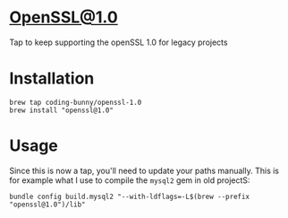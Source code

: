 # OpenSSL@1.0
Tap to keep supporting the openSSL 1.0 for legacy projects

# Installation

```
brew tap coding-bunny/openssl-1.0
brew install "openssl@1.0"
```

# Usage
Since this is now a tap, you'll need to update your paths manually.
This is for example what I use to compile the `mysql2` gem in old projectS:

```
bundle config build.mysql2 "--with-ldflags=-L$(brew --prefix "openssl@1.0")/lib"
```
